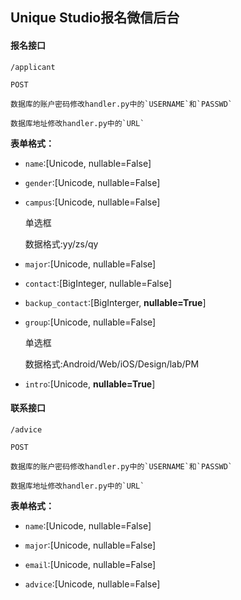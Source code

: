 ## Unique Studio报名微信后台

#### **报名接口**

	/applicant

	POST

	数据库的账户密码修改handler.py中的`USERNAME`和`PASSWD`

	数据库地址修改handler.py中的`URL`

**表单格式：**

- `name`:[Unicode, nullable=False]


- `gender`:[Unicode, nullable=False]


- `campus`:[Unicode, nullable=False]

	单选框

	数据格式:yy/zs/qy

- `major`:[Unicode, nullable=False]


- `contact`:[BigInteger, nullable=False]


- `backup_contact`:[BigInterger, **nullable=True**]


- `group`:[Unicode, nullable=False]

	单选框

	数据格式:Android/Web/iOS/Design/lab/PM

- `intro`:[Unicode, **nullable=True**]

#### 联系接口

	/advice

	POST

	数据库的账户密码修改handler.py中的`USERNAME`和`PASSWD`

	数据库地址修改handler.py中的`URL`

**表单格式：**

- `name`:[Unicode, nullable=False]

- `major`:[Unicode, nullable=False]

- `email`:[Unicode, nullable=False]

- `advice`:[Unicode, nullable=False]
